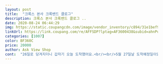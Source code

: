 ```yaml
---
layout: post 
title:  "크록스 본사 크록밴드 클로그" 
description: 크록스 본사 크록밴드 클로그 ..
date: 2020-08-24 06:44:29 
img: https://static.coupangcdn.com/image/vendor_inventory/c894/31e1bef9feb218c04bb2fe8490709b9d3dc28e4dbe6944801aafe7ac49a2.jpg 
linkUrl: https://link.coupang.com/re/AFFSDP?lptag=AF3600438&subid=ahnPublicAsk&pageKey=1637384520&itemId=2792538085&vendorItemId=71097520881&traceid=V0-113-e6ff602f4dbc7528 
categories: [1007] 
color: BF360C 
price: 20000 
author: Ask View Shop 
cont:  "26일로 당겨지더니 갑자기 오늘 도착했어요.<br/><br/>5월 27일날 도착예정일이었는데<br/>가볍고 막신기 좋아요!!<br/>거기다 옆에 크록스라고 제품 이름 붙어 있는 마감 상태가 어디 동남아 시장에서 신발 사 온거마냥 메이커 마감이 이상합니다.<br/> 그리고 보시면 군데 군데 본드 흔적이 있습니다.<br/> 정품이 아니라도 어느정도 괜찮은거 가져와야지 마감상태가 심히 이상한 상품을 가져와서 파시네요.<br/> 문의 내용 보니  배송 받고 난 뒤 마감, 사이즈 이런거 많이 문의 하는거 같던데 왠만하면 사질 않는걸 추천합니다.<br/><br/>교환이나 환불에 대해 물었더니 그냥 새 신발이라 그렇다고 하시는데... <br/> 뭐 22000원 주고 샀지만 학교 앞 문방구에 파는 5천원짜리 삼선 슬리퍼 보단 못한 제품입니다.<br/><br/>구매했거든요.<br/>  아들이 마음에  들어하니 너무 좋아요<br/>맨발에 신으니까 발바닥 달라붙는거랑 발등에 마찰이 일어나는건 어쩔수없는데 슬리퍼도 그렇잖아요ㅎㅎ<br/>부지런히 신고 닳으면 또 사줘야겠어요^^<br/>비올때나 산책할때 편하게 신고싶어서 샀는데 편해요!!<br/>사이즈 대부분 한치수 크게 하시던데 정사이즈가 좋다는 분들도있어서ㅜㅜ 사람마다 차이있으니 참고부탁드려용<br/>슬리퍼는 오래걷기 불편한데 크록스는 편해요<br/>신랑꺼, 내꺼  ,딸꺼 는 주문해서 일찍왔는데<br/>아들것만 안와서 뾰루퉁해  있었는데<br/>약간 여유있길 바랬는데<br/>예전부터 크록스 사고싶었는데 저렴하게 잘 구매했어요ㅎㅎ<br/>오늘 도착한거 보구선 어찌나 좋아하던지 ... <br/><br/>오른쪽이 왼쪽보다 작습니다.<br/> 사진상으로 발이 들어가는 곳 높이가 차이 납니다.<br/> 그리고 길이.<br/> 길이도 사진상으로 잘 구분이 안가는데 오른쪽이 미묘하게 작습니다.<br/>신발 신고 끝에 찍으니 오른쪽이 작은게 확실히 보입니다.<br/>여기서  265 샀는데 다른곳에서 아버지 드린다고 산 260 제품 보다 더 불편한 이유는 뭔가요.<br/> 발등이 죄여서 아프고... <br/>  260도 발등 안죄이던데요.<br/><br/>원래는 거의 260신는데 265로 주문했더니 좀 불편해서 반품하고 270으로 다시주문했는데 적당히 여유있고 좋아요!!<br/>자 이제 못한 이유 따져 보겠습니다.<br/><br/>저렴한 가격에 쿠팡에 쌓인 캐쉬 적용해서 더 저렴하게<br/>전체적으로 넘 꽉 끼지도,넘 헐렁거리지도 않고 너무 좋으네요.<br/><br/>편안하다고 거실을 한참 돌아다니더니 학원갈때 신고 갔어요.<br/><br/>포장지를 거칠게 뜯어서 신어보느라 바빴네요.<br/>.<br/>ㅋㅋ<br/>후기보니까 평소신발 사이스보다 크게신는게 편하다해서<br/>" 
---
```

